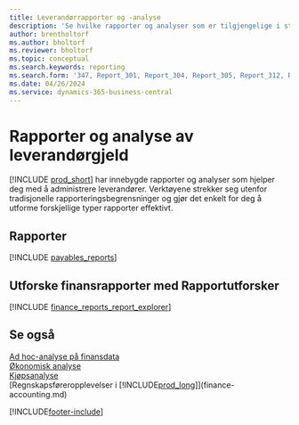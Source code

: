 ```yaml
---
title: Leverandørrapporter og -analyse
description: 'Se hvilke rapporter og analyser som er tilgjengelige i standardversjonen av Business Central, slik at du kan holde oversikt over leverandører.'
author: brentholtorf
ms.author: bholtorf
ms.reviewer: bholtorf
ms.topic: conceptual
ms.search.keywords: reporting
ms.search.form: '347, Report_301, Report_304, Report_305, Report_312, Report_317, Report_319, Report_321, Report_322, Report_329'
ms.date: 04/26/2024
ms.service: dynamics-365-business-central
---
```

# Rapporter og analyse av leverandørgjeld

[!INCLUDE [prod_short](includes/prod_short.md)] har innebygde rapporter og analyser som hjelper deg med å administrere leverandører. Verktøyene strekker seg utenfor tradisjonelle rapporteringsbegrensninger og gjør det enkelt for deg å utforme forskjellige typer rapporter effektivt.  

## Rapporter

[!INCLUDE [payables_reports](includes/payables-reports-include.md)]

## Utforske finansrapporter med Rapportutforsker

[!INCLUDE [finance_reports_report_explorer](includes/finance-reports-report-explorer-include.md)]

## Se også

[Ad hoc-analyse på finansdata](ad-hoc-analysis-finance.md)  
[Økonomisk analyse](bi.md)  
[Kjøpsanalyse](purchasing-analytics-overview.md)  
[Regnskapsføreropplevelser i [!INCLUDE[prod_long](includes/prod_long.md)]](finance-accounting.md)  

[!INCLUDE[footer-include](includes/footer-banner.md)]
